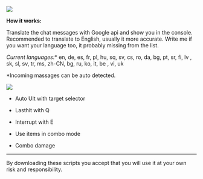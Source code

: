 <img src="http://www.niratisnordkyn.com/DontDeleteThis/Ctranslator.jpg"></img>

**How it works:**

Translate the chat messages with Google api and show you in the console.
Recommended to translate to English, usually it more accurate.
Write me if you want your language too, it probably missing from the list.

**Current languages*:**
en, de, es, fr, pl, hu, sq, sv, cs, ro, da, bg, pt, sr, fi,  lv , sk, sl, sv, tr, ms, zh-CN, bg, 
ru, ko, it,  be , vi, uk 

*Incoming massages can be auto detected.



<img src="http://www.niratisnordkyn.com/DontDeleteThis/Shen.jpg"></img>
- Auto Ult with target selector

- Lasthit with Q

- Interrupt with E

- Use items in combo mode

- Combo damage

<hr>

By downloading these scripts you accept that you will use it at your own risk and responsibility.
